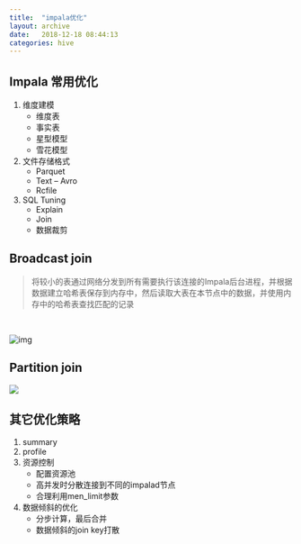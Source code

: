 ```yaml
---
title:  "impala优化"
layout: archive
date:   2018-12-18 08:44:13
categories: hive
---
```


## Impala 常用优化
1. 维度建模
    - 维度表
    - 事实表
    - 星型模型
    - 雪花模型
2. 文件存储格式
    - Parquet
    - Text
    – Avro
    - Rcfile
3. SQL Tuning
    - Explain
    - Join
    - 数据裁剪

## Broadcast join
> 将较小的表通过网络分发到所有需要执行该连接的Impala后台进程，并根据数据建立哈希表保存到内存中，然后读取大表在本节点中的数据，并使用内存中的哈希表查找匹配的记录  

<br/>

![img](http://pc06h57sq.bkt.clouddn.com/blog/181112/jl8b5Kmm27.png?imageslim)  

## Partition join
<img src="https://xlactive-1258062314.cos.ap-chengdu.myqcloud.com/patitionjoin.png" />

## 其它优化策略
1. summary
2. profile
3. 资源控制
    - 配置资源池
    - 高并发时分散连接到不同的impalad节点
    - 合理利用men_limit参数
4. 数据倾斜的优化
    - 分步计算，最后合并
    - 数据倾斜的join key打散

